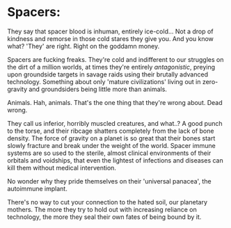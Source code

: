 # Spacers:

They say that spacer blood is inhuman, entirely ice-cold... Not a drop of kindness and remorse in those cold stares they give you. And you know what? 'They' are right. Right on the goddamn money.

Spacers are fucking freaks. They're cold and indifferent to our struggles on the dirt of a million worlds, at times they're entirely *antagonistic*, preying upon groundside targets in savage raids using their brutally advanced technology. Something about only 'mature civilizations' living out in zero-gravity and groundsiders being little more than animals.

Animals. Hah, animals. That's the one thing that they're wrong about. Dead wrong.

They call us inferior, horribly muscled creatures, and what..? A good punch to the torse, and their ribcage shatters completely from the lack of bone density. The force of gravity on a planet is so great that their bones start slowly fracture and break under the weight of the world. Spacer immune systems are so used to the sterile, almost clinical environments of their orbitals and voidships, that even the lightest of infections and diseases can kill them without medical intervention.

No wonder why they pride themselves on their 'universal panacea', the autoimmune implant.

There's no way to cut your connection to the hated soil, our planetary mothers. The more they try to hold out with increasing reliance on technology, the more they seal their own fates of being bound by it.